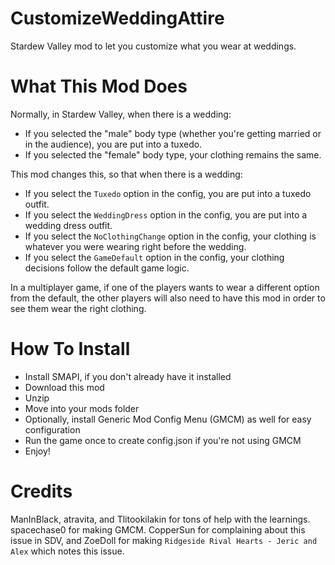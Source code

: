# CustomizeWeddingAttire
Stardew Valley mod to let you customize what you wear at weddings.

# What This Mod Does
Normally, in Stardew Valley, when there is a wedding:
* If you selected the "male" body type (whether you're getting married or in the audience), you are put into a tuxedo.
* If you selected the "female" body type, your clothing remains the same.

This mod changes this, so that when there is a wedding:
* If you select the ``Tuxedo`` option in the config, you are put into a tuxedo outfit.
* If you select the ``WeddingDress`` option in the config, you are put into a wedding dress outfit.
* If you select the ``NoClothingChange`` option in the config, your clothing is whatever you were wearing right before the wedding.
* If you select the ``GameDefault`` option in the config, your clothing decisions follow the default game logic.

In a multiplayer game, if one of the players wants to wear a different option from the default, the other players will also need to have this mod in order to see them wear the right clothing.

# How To Install
* Install SMAPI, if you don't already have it installed
* Download this mod
* Unzip
* Move into your mods folder
* Optionally, install Generic Mod Config Menu (GMCM) as well for easy configuration
* Run the game once to create config.json if you're not using GMCM
* Enjoy!

# Credits
ManInBlack, atravita, and Tlitookilakin for tons of help with the learnings.
spacechase0 for making GMCM.
CopperSun for complaining about this issue in SDV, and ZoeDoll for making ``Ridgeside Rival Hearts - Jeric and Alex`` which notes this issue.
